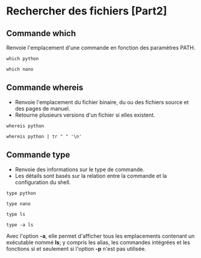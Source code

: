 # Rechercher des fichiers [Part2]

## Commande which

Renvoie l'emplacement d'une commande en fonction des paramètres PATH.

```
which python
```

```
which nano
```

## Commande whereis

- Renvoie l'emplacement du fichier binaire, du ou des fichiers source et des pages de manuel.
- Retourne plusieurs versions d'un fichier si elles existent.

```
whereis python
```

```
whereis python | tr " " '\n'
```

## Commande type

- Renvoie des informations sur le type de commande.
- Les détails sont basés sur la relation entre la commande et la configuration du shell.

```
type python
```

```
type nano
```

```
type ls
```

```
type -a ls
```

Avec l'option **-a**, elle permet d'afficher tous les emplacements contenant un exécutable nommé **ls**; y compris les alias, les commandes intégrées et les fonctions si et seulement si l'option **-p** n'est pas utilisée.